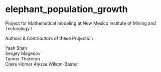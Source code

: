 # elephant_population_growth
Project for Mathematical modeling at New Mexico Institute of Mining and Technology \

Authors & Contributors of these Projects: \

Yash Shah \
Sergey Magedov \
Tanner Thornton \
Claire Homer 
Alyssa Wilson-Baxter
